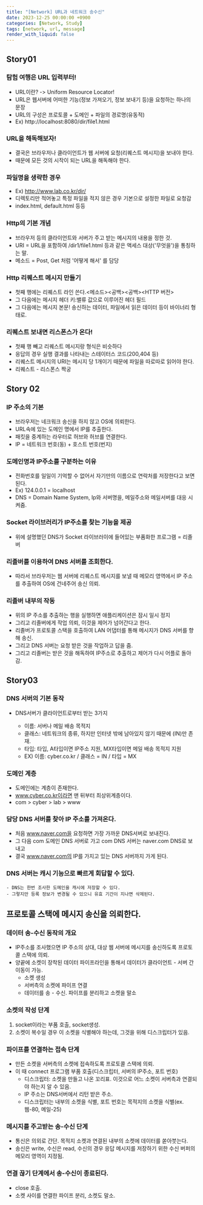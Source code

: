 ```yaml
---
title: "[Network] URL과 네트워크 송수신"
date: 2023-12-25 00:00:00 +0900
categories: [Network, Study]
tags: [network, url, message]
render_with_liquid: false
---
```


## Story01

### 탐험 여행은 URL 입력부터!

- URL이란? -> Uniform Resource Locator!
- URL은 웹서버에 어떠한 기능(정보 가져오기, 정보 보내기 등)을 요청하는 하나의 문장
- URL의 구성은 프로토콜 + 도메인 + 파일의 경로명(유동적)
- Ex) http://localhost:8080/dir/file1.html

### URL을 해독해보자!

- 결국은 브라우저나 클라이언트가 웹 서버에 요청(리퀘스트 메시지)을 보내야 한다.
- 때문에 모든 것의 시작이 되는 URL을 해독해야 한다.

### 파일명을 생략한 경우

- Ex) http://www.lab.co.kr/dir/
- 디렉토리만 적어놓고 특정 파일을 적지 않은 경우 기본으로 설정한 파일로 요청감
- index.html, default.html 등등

### Http의 기본 개념

- 브라우저 등의 클라이언트와 서버가 주고 받는 메시지의 내용을 정한 것.
- URI = URL을 포함하여 /dir1/file1.html 등과 같은 액세스 대상('무엇을')을 통칭하는 말.
- 메소드 = Post, Get 처럼 '어떻게 해서' 를 담당

### Http 리퀘스트 메시지 만들기

- 첫째 행에는 리퀘스트 라인 쓴다.<메소드><공백><URI><공백><HTTP 버전>
- 그 다음에는 메시지 헤더 키:밸류 값으로 이루어진 헤더 필드
- 그 다음에는 메시지 본문! 송신하는 데이터, 파일에서 읽은 데이터 등이 바이너리 형태로.

### 리퀘스트 보내면 리스폰스가 온다!

- 첫째 행 빼고 리퀘스트 메시지랑 형식은 비슷하다
- 응답의 경우 실행 결과를 나타내는 스테이터스 코드(200,404 등)
- 리퀘스트 메시지의 URI는 메시지 당 1개이기 때문에 파일을 따로따로 읽어야 한다.
- 리퀘스트 - 리스폰스 짝궁

## Story 02

### IP 주소의 기본

- 브라우저는 네크워크 송신을 하지 않고 OS에 의뢰한다.
- URL속에 있는 도메인 명에서 IP를 추출한다.
- 패킷을 중계하는 라우터로 허브와 허브를 연결한다.
- IP = 네트워크 번호(동) + 호스트 번호(번지)

### 도메인명과 IP주소를 구분하는 이유

- 전화번호를 일일이 기억할 수 없어서 자기만의 이름으로 연락처를 저장한다고 보면 된다.
- Ex) 124.0.0.1 = localhost
- DNS = Domain Name System, Ip와 서버명을, 메일주소와 메일서버를 대응 시켜줌.

### Socket 라이브러리가 IP주소를 찾는 기능을 제공

- 위에 설명했던 DNS가 Socket 라이브러이에 들어있는 부품화한 프로그램 = 리졸버

### 리졸버를 이용하여 DNS 서버를 조회한다.

- 따라서 브라우저는 웹 서버에 리퀘스트 메시지를 보낼 때 메모리 영역에서 IP 주소를 추출하여 OS에 건네주어 송신 의뢰.

### 리졸버 내부의 작동

- 위의 IP 주소를 추출하는 행을 실행하면 애플리케이션은 잠시 일시 정지
- 그리고 리졸버에게 작업 의뢰, 이것을 제어가 넘어간다고 한다.
- 리졸버가 프로토콜 스택을 호출하여 LAN 어댑터를 통해 메시지가 DNS 서버를 향해 송신.
- 그리고 DNS 서버는 요청 받은 것을 작업하고 답을 줌.
- 그리고 리졸버는 받은 것을 해독하여 IP주소로 추출하고 제어가 다시 어플로 돌아감.

## Story03

### DNS 서버의 기본 동작

- DNS서버가 클라이언트로부터 받는 3가지

  - 이름: 서버나 메일 배송 목적지
  - 클래스: 네트워크의 종류, 하지만 인터넷 밖에 남아있지 않기 때문에 (IN)만 존재.
  - 타입: 타입, A타입이면 IP주소 지원, MX타입이면 메일 배송 목적지 지원
  - EX) 이름: cyber.co.kr / 클래스 = IN / 타입 = MX

### 도메인 계층

- 도메인에는 계층이 존재한다.
- www.cyber.co.kr이라면 맨 뒤부터 최상위계층이다.
- com > cyber > lab > www

### 담당 DNS 서버를 찾아 IP 주소를 가져온다.

- 처음 www.naver.com을 요청하면 가장 가까운 DNS서버로 보내진다.
- 그 다음 com 도메인 DNS 서버로 가고 com DNS 서버는 naver.com DNS로 보내고
- 결국 www.naver.com의 IP를 가지고 있는 DNS 서버까지 가게 된다.

### DNS 서버는 캐시 기능으로 빠르게 회답할 수 있다.

    - DNS는 한번 조사한 도메인을 캐시에 저장할 수 있다.
    - 그렇지만 등록 정보가 변경될 수 있으니 유효 기간이 지나면 삭제된다.

## 프로토콜 스택에 메시지 송신을 의뢰한다.

### 데이터 송-수신 동작의 개요

- IP주소를 조사했으면 IP 주소의 상대, 대상 웹 서버에 메시지를 송신하도록 프로토콜 스택에 의뢰.
- 양끝에 소켓이 장착된 데이터 파이프라인을 통해서 데이터가 클라이언트 - 서버 간 이동이 가능.
  - 소켓 생성
  - 서버측의 소켓에 파이프 연결
  - 데이터를 송 - 수신.
    파이프를 분리하고 소켓을 말소

### 소켓의 작성 단계

1. socket이라는 부품 호출, socket생성.
2. 소켓이 복수일 경우 이 소켓을 식별해야 하는데, 그것을 위해 디스크립터가 있음.

### 파이프를 연결하는 접속 단계

- 만든 소켓을 서버측의 소켓에 접속하도록 프로토콜 스택에 의뢰.
- 이 때 connect 프로그램 부품 호출(디스크립터, 서버의 IP주소, 포트 번호)
  - 디스크립터: 소켓을 만들고 나온 꼬리표. 이것으로 어느 소켓이 서버측과 연결되야 하는지 알 수 있음.
  - IP 주소는 DNS서버에서 리턴 받은 주소.
  - 디스크립터는 내부의 소켓을 식별, 포트 번호는 목적지의 소켓을 식별(ex. 웹-80, 메일-25)

### 메시지를 주고받는 송-수신 단계

- 통신은 의외로 간단. 목적지 소켓과 연결된 내부의 소켓에 데이터를 쏟아붓는다.
- 송신은 write, 수신은 read, 수신의 경우 응답 메시지를 저장하기 위한 수신 버퍼의 메모리 영역이 지정됨.

### 연결 끊기 단계에서 송-수신이 종료된다.

- close 호출.
- 소켓 사이를 연결한 파이프 분리, 소켓도 말소.
